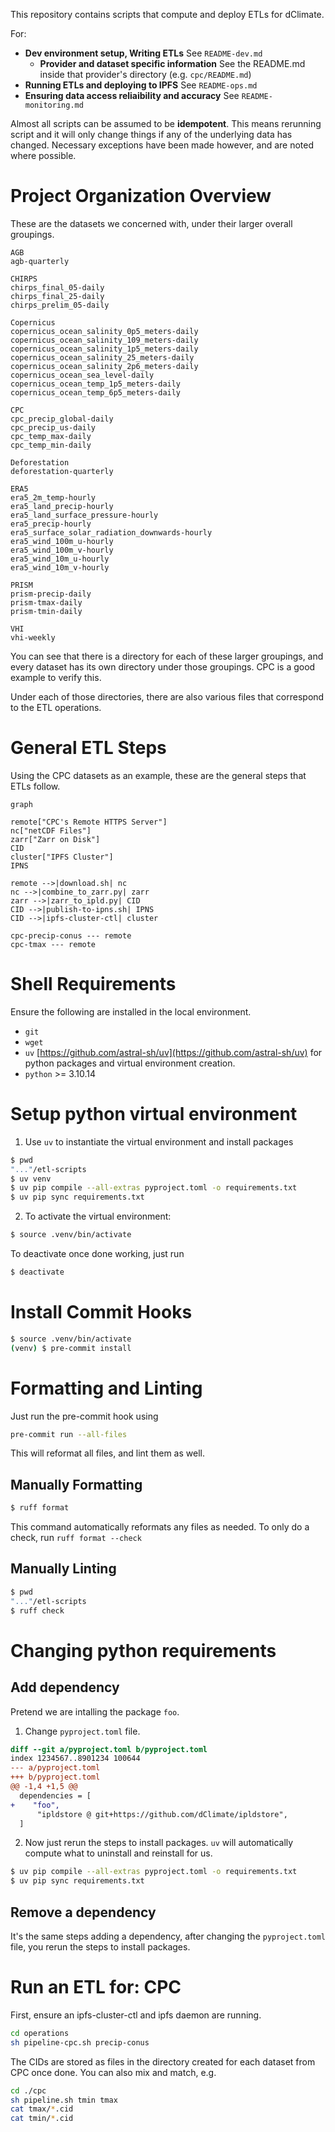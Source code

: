 This repository contains scripts that compute and deploy ETLs for dClimate.

For:
+ **Dev environment setup, Writing ETLs** See `README-dev.md`
  + **Provider and dataset specific information** See the README.md inside that provider's directory (e.g. `cpc/README.md`)
+ **Running ETLs and deploying to IPFS** See `README-ops.md`
+ **Ensuring data access reliaibility and accuracy** See `README-monitoring.md`

Almost all scripts can be assumed to be **idempotent**. This means rerunning script and it will only change things if any of the underlying data has changed. Necessary exceptions have been made however, and are noted where possible.

# Project Organization Overview
These are the datasets we concerned with, under their larger overall groupings.
```
AGB
agb-quarterly

CHIRPS
chirps_final_05-daily
chirps_final_25-daily
chirps_prelim_05-daily

Copernicus
copernicus_ocean_salinity_0p5_meters-daily
copernicus_ocean_salinity_109_meters-daily
copernicus_ocean_salinity_1p5_meters-daily
copernicus_ocean_salinity_25_meters-daily
copernicus_ocean_salinity_2p6_meters-daily
copernicus_ocean_sea_level-daily
copernicus_ocean_temp_1p5_meters-daily
copernicus_ocean_temp_6p5_meters-daily

CPC
cpc_precip_global-daily
cpc_precip_us-daily
cpc_temp_max-daily
cpc_temp_min-daily

Deforestation
deforestation-quarterly

ERA5
era5_2m_temp-hourly
era5_land_precip-hourly
era5_land_surface_pressure-hourly
era5_precip-hourly
era5_surface_solar_radiation_downwards-hourly
era5_wind_100m_u-hourly
era5_wind_100m_v-hourly
era5_wind_10m_u-hourly
era5_wind_10m_v-hourly

PRISM
prism-precip-daily
prism-tmax-daily
prism-tmin-daily

VHI
vhi-weekly
```
You can see that there is a directory for each of these larger groupings, and every dataset has its own directory under those groupings. CPC is a good example to verify this.

Under each of those directories, there are also various files that correspond to the ETL operations.

# General ETL Steps
Using the CPC datasets as an example, these are the general steps that ETLs follow.
```mermaid
graph

remote["CPC's Remote HTTPS Server"]
nc["netCDF Files"]
zarr["Zarr on Disk"]
CID
cluster["IPFS Cluster"]
IPNS

remote -->|download.sh| nc
nc -->|combine_to_zarr.py| zarr
zarr -->|zarr_to_ipld.py| CID
CID -->|publish-to-ipns.sh| IPNS
CID -->|ipfs-cluster-ctl| cluster

cpc-precip-conus --- remote
cpc-tmax --- remote
```

# Shell Requirements
Ensure the following are installed in the local environment.
+ `git`
+ `wget`
+ `uv` [https://github.com/astral-sh/uv](https://github.com/astral-sh/uv) for python packages and virtual environment creation.
+ `python` >= 3.10.14

# Setup python virtual environment
1. Use `uv` to instantiate the virtual environment and install packages
```sh
$ pwd
"..."/etl-scripts
$ uv venv
$ uv pip compile --all-extras pyproject.toml -o requirements.txt
$ uv pip sync requirements.txt
```
2. To activate the virtual environment:
```sh
$ source .venv/bin/activate
```
To deactivate once done working, just run
```sh
$ deactivate
```

# Install Commit Hooks
```sh
$ source .venv/bin/activate
(venv) $ pre-commit install
```

# Formatting and Linting
Just run the pre-commit hook using
```sh
pre-commit run --all-files
```
This will reformat all files, and lint them as well.

## Manually Formatting
```sh
$ ruff format
```
This command automatically reformats any files as needed. To only do a check, run `ruff format --check`

## Manually Linting
```sh
$ pwd
"..."/etl-scripts
$ ruff check
```

# Changing python requirements
## Add dependency
Pretend we are intalling the package `foo`.
1. Change `pyproject.toml` file.
```diff
diff --git a/pyproject.toml b/pyproject.toml
index 1234567..8901234 100644
--- a/pyproject.toml
+++ b/pyproject.toml
@@ -1,4 +1,5 @@
  dependencies = [
+    "foo",
      "ipldstore @ git+https://github.com/dClimate/ipldstore",
  ]
```
2. Now just rerun the steps to install packages. `uv` will automatically compute what to uninstall and reinstall for us.
```sh
$ uv pip compile --all-extras pyproject.toml -o requirements.txt
$ uv pip sync requirements.txt
```

## Remove a dependency
It's the same steps adding a dependency, after changing the `pyproject.toml` file, you rerun the steps to install packages.

# Run an ETL for: CPC
First, ensure an ipfs-cluster-ctl and ipfs daemon are running.
```sh
cd operations
sh pipeline-cpc.sh precip-conus
```
The CIDs are stored as files in the directory created for each dataset from CPC once done.
You can also mix and match, e.g.
```sh
cd ./cpc
sh pipeline.sh tmin tmax
cat tmax/*.cid
cat tmin/*.cid
```
